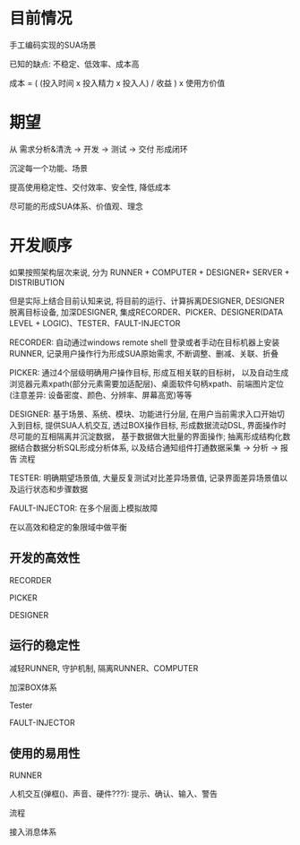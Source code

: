 # 目前情况

手工编码实现的SUA场景

已知的缺点: 不稳定、低效率、成本高

成本  = ( (投入时间 x 投入精力 x 投入人) / 收益 ) x 使用方价值

# 期望

从 需求分析&清洗 -> 开发 -> 测试 -> 交付 形成闭环

沉淀每一个功能、场景

提高使用稳定性、交付效率、安全性, 降低成本

尽可能的形成SUA体系、价值观、理念

# 开发顺序

如果按照架构层次来说, 分为 RUNNER + COMPUTER + DESIGNER+ SERVER + DISTRIBUTION

但是实际上结合目前认知来说, 将目前的运行、计算拆离DESIGNER, DESIGNER脱离目标设备, 加深DESIGNER, 集成RECORDER、PICKER、DESIGNER(DATA LEVEL + LOGIC)、TESTER、FAULT-INJECTOR

RECORDER: 自动通过windows remote shell 登录或者手动在目标机器上安装RUNNER, 记录用户操作行为形成SUA原始需求, 不断调整、删减、关联、折叠

PICKER: 通过4个层级明确用户操作目标, 形成互相关联的目标树， 以及自动生成浏览器元素xpath(部分元素需要加适配层)、桌面软件句柄xpath、前端图片定位(注意差异: 设备密度、颜色、分辨率、屏幕高宽)等等

DESIGNER: 基于场景、系统、模块、功能进行分层, 在用户当前需求入口开始切入到目标, 提供SUA人机交互, 透过BOX操作目标, 形成数据流动DSL, 界面操作时尽可能的互相隔离并沉淀数据， 基于数据做大批量的界面操作; 抽离形成结构化数据结合数据分析SQL形成分析体系, 以及结合通知组件打通数据采集 -> 分析 -> 报告 流程

TESTER: 明确期望场景值, 大量反复测试对比差异场景值, 记录界面差异场景值以及运行状态和步骤数据

FAULT-INJECTOR: 在多个层面上模拟故障



在以高效和稳定的象限域中做平衡

## 开发的高效性

RECORDER

PICKER

DESIGNER



## 运行的稳定性

减轻RUNNER, 守护机制, 隔离RUNNER、COMPUTER

加深BOX体系

Tester

FAULT-INJECTOR



## 使用的易用性

RUNNER

人机交互(弹框()、声音、硬件???): 提示、确认、输入、警告

流程

接入消息体系



